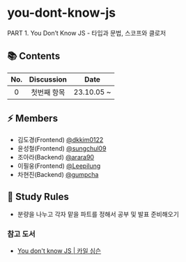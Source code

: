 # you-dont-know-js
PART 1. You Don’t Know JS - 타입과 문법, 스코프와 클로저

## 📚 Contents

| No. | Discussion | Date |
| :-: | :---------: | :-: |
|0| 첫번째 항목 | 23.10.05 ~ |

## ⚡️ Members
* 김도경(Frontend) [@dkkim0122](https://github.com/dkkim0122)
* 윤성철(Frontend) [@sungchul09](https://github.com/sungchul09)
* 조아라(Backend) [@arara90](https://github.com/arara90)
* 이필웅(Frontend) [@Leepilung](https://github.com/Leepilung)
* 차현진(Backend) [@gumpcha](https://github.com/gumpcha)

## 📝 Study Rules
* 분량을 나누고 각자 맡을 파트를 정해서 공부 및 발표 준비해오기

### 참고 도서
- [You don't know JS | 카일 심슨](https://www.aladin.co.kr/shop/wproduct.aspx?ItemId=112387204&start=slayer)
